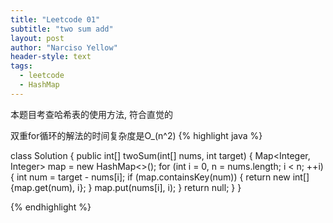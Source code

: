 ```yaml
---
title: "Leetcode 01"
subtitle: "two sum add"
layout: post
author: "Narciso Yellow"
header-style: text
tags:
  - leetcode
  - HashMap
---
```

本题目考查哈希表的使用方法, 符合直觉的

双重for循环的解法的时间复杂度是O_(n^2)
{% highlight java %}

class Solution {
    public int[] twoSum(int[] nums, int target) {
        Map<Integer, Integer> map = new HashMap<>();
        for (int i = 0, n = nums.length; i < n; ++i) {
            int num = target - nums[i];
            if (map.containsKey(num)) {
                return new int[]{map.get(num), i};
            }
            map.put(nums[i], i);
        }
        return null;
    }
}


{% endhighlight %}